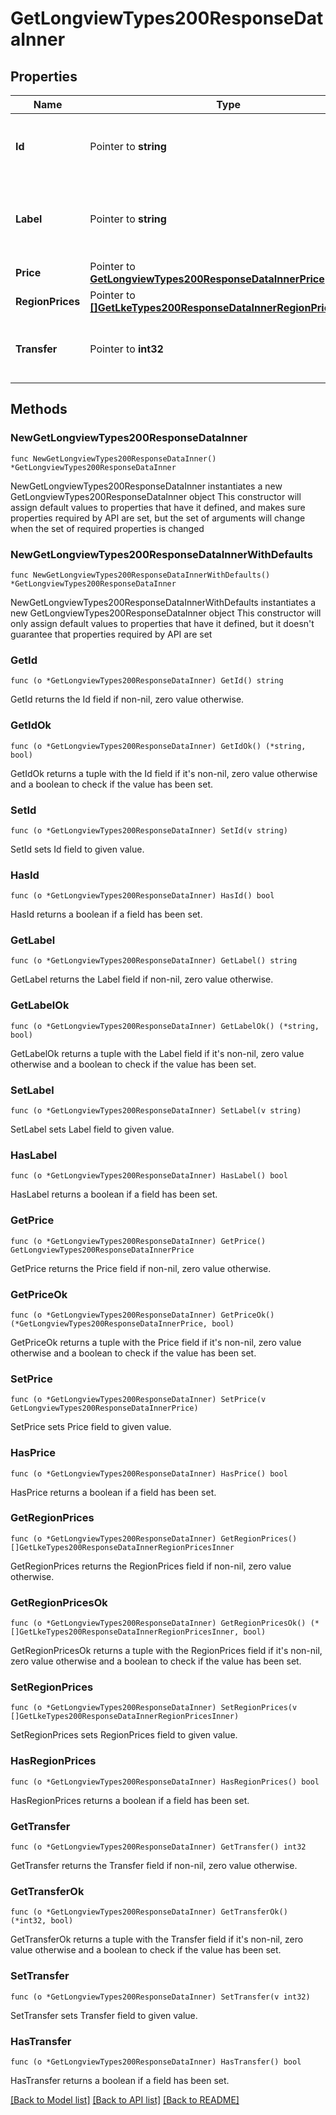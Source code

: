 # GetLongviewTypes200ResponseDataInner

## Properties

Name | Type | Description | Notes
------------ | ------------- | ------------- | -------------
**Id** | Pointer to **string** | The ID representing the Longview type. | [optional] [readonly] 
**Label** | Pointer to **string** | The Longview type label is for display purposes only. | [optional] [readonly] 
**Price** | Pointer to [**GetLongviewTypes200ResponseDataInnerPrice**](GetLongviewTypes200ResponseDataInnerPrice.md) |  | [optional] 
**RegionPrices** | Pointer to [**[]GetLkeTypes200ResponseDataInnerRegionPricesInner**](GetLkeTypes200ResponseDataInnerRegionPricesInner.md) |  | [optional] 
**Transfer** | Pointer to **int32** | The monthly outbound transfer amount, in MB. | [optional] [readonly] 

## Methods

### NewGetLongviewTypes200ResponseDataInner

`func NewGetLongviewTypes200ResponseDataInner() *GetLongviewTypes200ResponseDataInner`

NewGetLongviewTypes200ResponseDataInner instantiates a new GetLongviewTypes200ResponseDataInner object
This constructor will assign default values to properties that have it defined,
and makes sure properties required by API are set, but the set of arguments
will change when the set of required properties is changed

### NewGetLongviewTypes200ResponseDataInnerWithDefaults

`func NewGetLongviewTypes200ResponseDataInnerWithDefaults() *GetLongviewTypes200ResponseDataInner`

NewGetLongviewTypes200ResponseDataInnerWithDefaults instantiates a new GetLongviewTypes200ResponseDataInner object
This constructor will only assign default values to properties that have it defined,
but it doesn't guarantee that properties required by API are set

### GetId

`func (o *GetLongviewTypes200ResponseDataInner) GetId() string`

GetId returns the Id field if non-nil, zero value otherwise.

### GetIdOk

`func (o *GetLongviewTypes200ResponseDataInner) GetIdOk() (*string, bool)`

GetIdOk returns a tuple with the Id field if it's non-nil, zero value otherwise
and a boolean to check if the value has been set.

### SetId

`func (o *GetLongviewTypes200ResponseDataInner) SetId(v string)`

SetId sets Id field to given value.

### HasId

`func (o *GetLongviewTypes200ResponseDataInner) HasId() bool`

HasId returns a boolean if a field has been set.

### GetLabel

`func (o *GetLongviewTypes200ResponseDataInner) GetLabel() string`

GetLabel returns the Label field if non-nil, zero value otherwise.

### GetLabelOk

`func (o *GetLongviewTypes200ResponseDataInner) GetLabelOk() (*string, bool)`

GetLabelOk returns a tuple with the Label field if it's non-nil, zero value otherwise
and a boolean to check if the value has been set.

### SetLabel

`func (o *GetLongviewTypes200ResponseDataInner) SetLabel(v string)`

SetLabel sets Label field to given value.

### HasLabel

`func (o *GetLongviewTypes200ResponseDataInner) HasLabel() bool`

HasLabel returns a boolean if a field has been set.

### GetPrice

`func (o *GetLongviewTypes200ResponseDataInner) GetPrice() GetLongviewTypes200ResponseDataInnerPrice`

GetPrice returns the Price field if non-nil, zero value otherwise.

### GetPriceOk

`func (o *GetLongviewTypes200ResponseDataInner) GetPriceOk() (*GetLongviewTypes200ResponseDataInnerPrice, bool)`

GetPriceOk returns a tuple with the Price field if it's non-nil, zero value otherwise
and a boolean to check if the value has been set.

### SetPrice

`func (o *GetLongviewTypes200ResponseDataInner) SetPrice(v GetLongviewTypes200ResponseDataInnerPrice)`

SetPrice sets Price field to given value.

### HasPrice

`func (o *GetLongviewTypes200ResponseDataInner) HasPrice() bool`

HasPrice returns a boolean if a field has been set.

### GetRegionPrices

`func (o *GetLongviewTypes200ResponseDataInner) GetRegionPrices() []GetLkeTypes200ResponseDataInnerRegionPricesInner`

GetRegionPrices returns the RegionPrices field if non-nil, zero value otherwise.

### GetRegionPricesOk

`func (o *GetLongviewTypes200ResponseDataInner) GetRegionPricesOk() (*[]GetLkeTypes200ResponseDataInnerRegionPricesInner, bool)`

GetRegionPricesOk returns a tuple with the RegionPrices field if it's non-nil, zero value otherwise
and a boolean to check if the value has been set.

### SetRegionPrices

`func (o *GetLongviewTypes200ResponseDataInner) SetRegionPrices(v []GetLkeTypes200ResponseDataInnerRegionPricesInner)`

SetRegionPrices sets RegionPrices field to given value.

### HasRegionPrices

`func (o *GetLongviewTypes200ResponseDataInner) HasRegionPrices() bool`

HasRegionPrices returns a boolean if a field has been set.

### GetTransfer

`func (o *GetLongviewTypes200ResponseDataInner) GetTransfer() int32`

GetTransfer returns the Transfer field if non-nil, zero value otherwise.

### GetTransferOk

`func (o *GetLongviewTypes200ResponseDataInner) GetTransferOk() (*int32, bool)`

GetTransferOk returns a tuple with the Transfer field if it's non-nil, zero value otherwise
and a boolean to check if the value has been set.

### SetTransfer

`func (o *GetLongviewTypes200ResponseDataInner) SetTransfer(v int32)`

SetTransfer sets Transfer field to given value.

### HasTransfer

`func (o *GetLongviewTypes200ResponseDataInner) HasTransfer() bool`

HasTransfer returns a boolean if a field has been set.


[[Back to Model list]](../README.md#documentation-for-models) [[Back to API list]](../README.md#documentation-for-api-endpoints) [[Back to README]](../README.md)


